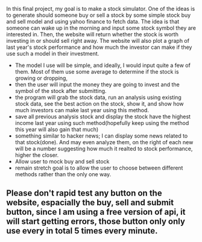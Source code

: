 

In this final project, my goal is to make a stock simulator. One of the ideas is to generate should someone buy or sell a stock by some simple stock buy and sell model and using yahoo finance to fetch data. The idea is that someone can wake up in the morning and input some stock symbol they are interested in. Then, the website will return whether the stock is worth investing in or should sell right away. The website will also plot a graph of last year's stock performance and how much the investor can make if they use such a model in their investment.
* The model I use will be simple, and ideally, I would input quite a few of them. Most of them use some average to determine if the stock is growing or dropping, 
* then the user will input the money they are going to invest and the symbol of the stock after submitting. 
* the program will grab the stock data, run an analysis using existing stock data, see the best action on the stock, show it, and show how much investors can make last year using this method. 
* save all previous analysis stock and display the stock have the highest income last year using such method(hopefully keep using the method this year will also gain that much)
* something similar to hacker news; I can display some news related to that stock(done). And may even analyze them, on the right of each new will be a number suggesting how much it realted to stock performance, higher the closer.
* Allow user to mock buy and sell stock
* remain stretch goal is to allow the user to choose between different methods rather than the only one way.




## Please don't rapid test any button on the website, espacially the buy, sell and submit button, since I am using a free version of api, it will start getting errors, those button only only use every in total 5 times every minute.
